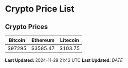 # Crypto Price List

## Crypto Prices
| Bitcoin | Ethereum | Litecoin |
| ------- | -------- | -------- |
| $97295 | $3585.47 | $103.75 |
**Last Updated:** 2024-11-29 21:43 UTC
**Last Updated:** $DATE$

